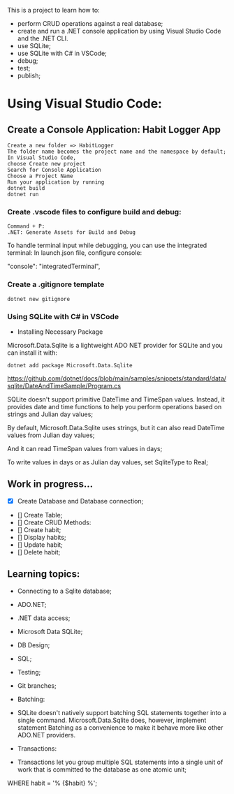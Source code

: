This is a project to learn how to:

- perform CRUD operations against a real database;
- create and run a .NET console application by using Visual Studio Code and the .NET CLI.
- use SQLite;
- use SQLite with C# in VSCode;
- debug;
- test;
- publish;

# Using Visual Studio Code:

## Create a Console Application: Habit Logger App

```
Create a new folder => HabitLogger
The folder name becomes the project name and the namespace by default;
In Visual Studio Code,
choose Create new project
Search for Console Application
Choose a Project Name
Run your application by running
dotnet build
dotnet run
```

### Create .vscode files to configure build and debug:

```
Command + P:
.NET: Generate Assets for Build and Debug
```

To handle terminal input while debugging, you can use the integrated terminal:
In launch.json file, configure console:

"console": "integratedTerminal",

### Create a .gitignore template

```
dotnet new gitignore
```

### Using SQLite with C# in VSCode

- Installing Necessary Package

Microsoft.Data.Sqlite is a lightweight ADO NET provider for SQLite and you can install it with:

```
dotnet add package Microsoft.Data.Sqlite
```

https://github.com/dotnet/docs/blob/main/samples/snippets/standard/data/sqlite/DateAndTimeSample/Program.cs

SQLite doesn't support primitive DateTime and TimeSpan values. Instead, it provides date and time functions to help you perform operations based on strings and Julian day values;

By default, Microsoft.Data.Sqlite uses strings, but it can also read DateTime values from Julian day values;

And it can read TimeSpan values from values in days;

To write values in days or as Julian day values, set SqliteType to Real;

## Work in progress...

- [x] Create Database and Database connection;
- [] Create Table;
- [] Create CRUD Methods:
- [] Create habit;
- [] Display habits;
- [] Update habit;
- [] Delete habit;

## Learning topics:

- Connecting to a Sqlite database;
- ADO.NET;
- .NET data access;
- Microsoft Data SQLite;
- DB Design;
- SQL;
- Testing;
- Git branches;

- Batching:
- SQLite doesn't natively support batching SQL statements together into a single command. Microsoft.Data.Sqlite does, however, implement statement Batching as a convenience to make it behave more like other ADO.NET providers.

- Transactions:
- Transactions let you group multiple SQL statements into a single unit of work that is committed to the database as one atomic unit;

 WHERE habit = '% {$habit} %';